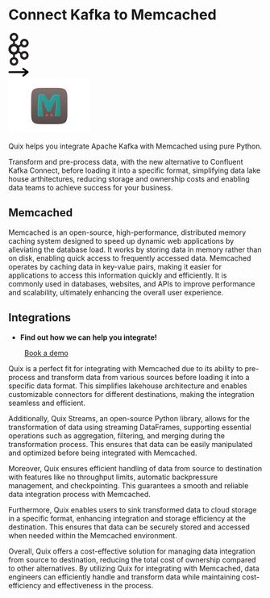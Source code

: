 # Connect Kafka to Memcached

<div class="connect-images cards blog-grid-card" markdown>
<div>
<img src="../images/kafka_logo.png" width="40px" />
</div>
<div>
<img src="../images/arrow.svg" width="40px" />
</div>
<div>
<img src="./images/memcached_1.jpg" />
</div>
</div>

Quix helps you integrate Apache Kafka with Memcached using pure Python.

Transform and pre-process data, with the new alternative to Confluent Kafka Connect, before loading it into a specific format, simplifying data lake house arthitectures, reducing storage and ownership costs and enabling data teams to achieve success for your business.

## Memcached

Memcached is an open-source, high-performance, distributed memory caching system designed to speed up dynamic web applications by alleviating the database load. It works by storing data in memory rather than on disk, enabling quick access to frequently accessed data. Memcached operates by caching data in key-value pairs, making it easier for applications to access this information quickly and efficiently. It is commonly used in databases, websites, and APIs to improve performance and scalability, ultimately enhancing the overall user experience.

## Integrations

<div class="grid cards" markdown>

- __Find out how we can help you integrate!__

    <a class="md-button md-button--primary" href="https://share.hsforms.com/1iW0TmZzKQMChk0lxd_tGiw4yjw2?__hstc=175542013.2303933fbd746c0ac86d9ccbe9bc9100.1728383268831.1729603416735.1729620918855.31&__hssc=175542013.1.1729620918855&__hsfp=2132701734" target="_blank" style="margin:.5rem;">Book a demo</a>

</div>


Quix is a perfect fit for integrating with Memcached due to its ability to pre-process and transform data from various sources before loading it into a specific data format. This simplifies lakehouse architecture and enables customizable connectors for different destinations, making the integration seamless and efficient.

Additionally, Quix Streams, an open-source Python library, allows for the transformation of data using streaming DataFrames, supporting essential operations such as aggregation, filtering, and merging during the transformation process. This ensures that data can be easily manipulated and optimized before being integrated with Memcached.

Moreover, Quix ensures efficient handling of data from source to destination with features like no throughput limits, automatic backpressure management, and checkpointing. This guarantees a smooth and reliable data integration process with Memcached.

Furthermore, Quix enables users to sink transformed data to cloud storage in a specific format, enhancing integration and storage efficiency at the destination. This ensures that data can be securely stored and accessed when needed within the Memcached environment.

Overall, Quix offers a cost-effective solution for managing data integration from source to destination, reducing the total cost of ownership compared to other alternatives. By utilizing Quix for integrating with Memcached, data engineers can efficiently handle and transform data while maintaining cost-efficiency and effectiveness in the process.

